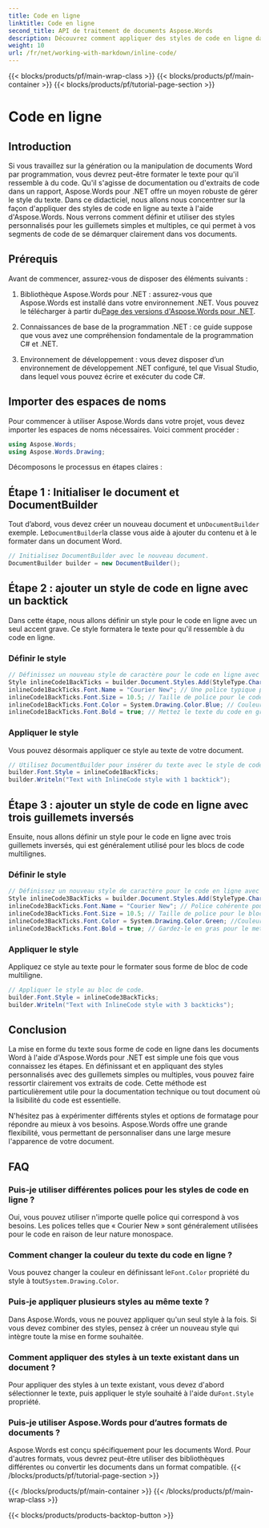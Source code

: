 ```yaml
---
title: Code en ligne
linktitle: Code en ligne
second_title: API de traitement de documents Aspose.Words
description: Découvrez comment appliquer des styles de code en ligne dans des documents Word à l'aide d'Aspose.Words pour .NET. Ce didacticiel couvre les guillemets simples et multiples pour la mise en forme du code.
weight: 10
url: /fr/net/working-with-markdown/inline-code/
---
```


{{< blocks/products/pf/main-wrap-class >}}
{{< blocks/products/pf/main-container >}}
{{< blocks/products/pf/tutorial-page-section >}}

# Code en ligne

## Introduction

Si vous travaillez sur la génération ou la manipulation de documents Word par programmation, vous devrez peut-être formater le texte pour qu'il ressemble à du code. Qu'il s'agisse de documentation ou d'extraits de code dans un rapport, Aspose.Words pour .NET offre un moyen robuste de gérer le style du texte. Dans ce didacticiel, nous allons nous concentrer sur la façon d'appliquer des styles de code en ligne au texte à l'aide d'Aspose.Words. Nous verrons comment définir et utiliser des styles personnalisés pour les guillemets simples et multiples, ce qui permet à vos segments de code de se démarquer clairement dans vos documents.

## Prérequis

Avant de commencer, assurez-vous de disposer des éléments suivants :

1.  Bibliothèque Aspose.Words pour .NET : assurez-vous que Aspose.Words est installé dans votre environnement .NET. Vous pouvez le télécharger à partir du[Page des versions d'Aspose.Words pour .NET](https://releases.aspose.com/words/net/).

2. Connaissances de base de la programmation .NET : ce guide suppose que vous avez une compréhension fondamentale de la programmation C# et .NET.

3. Environnement de développement : vous devez disposer d’un environnement de développement .NET configuré, tel que Visual Studio, dans lequel vous pouvez écrire et exécuter du code C#.

## Importer des espaces de noms

Pour commencer à utiliser Aspose.Words dans votre projet, vous devez importer les espaces de noms nécessaires. Voici comment procéder :

```csharp
using Aspose.Words;
using Aspose.Words.Drawing;
```

Décomposons le processus en étapes claires :

## Étape 1 : Initialiser le document et DocumentBuilder

 Tout d’abord, vous devez créer un nouveau document et un`DocumentBuilder` exemple. Le`DocumentBuilder`la classe vous aide à ajouter du contenu et à le formater dans un document Word.

```csharp
// Initialisez DocumentBuilder avec le nouveau document.
DocumentBuilder builder = new DocumentBuilder();
```

## Étape 2 : ajouter un style de code en ligne avec un backtick

Dans cette étape, nous allons définir un style pour le code en ligne avec un seul accent grave. Ce style formatera le texte pour qu'il ressemble à du code en ligne.

### Définir le style

```csharp
// Définissez un nouveau style de caractère pour le code en ligne avec un backtick.
Style inlineCode1BackTicks = builder.Document.Styles.Add(StyleType.Character, "InlineCode");
inlineCode1BackTicks.Font.Name = "Courier New"; // Une police typique pour le code.
inlineCode1BackTicks.Font.Size = 10.5; // Taille de police pour le code en ligne.
inlineCode1BackTicks.Font.Color = System.Drawing.Color.Blue; // Couleur du texte du code.
inlineCode1BackTicks.Font.Bold = true; // Mettez le texte du code en gras.
```

### Appliquer le style

Vous pouvez désormais appliquer ce style au texte de votre document.

```csharp
// Utilisez DocumentBuilder pour insérer du texte avec le style de code en ligne.
builder.Font.Style = inlineCode1BackTicks;
builder.Writeln("Text with InlineCode style with 1 backtick");
```

## Étape 3 : ajouter un style de code en ligne avec trois guillemets inversés

Ensuite, nous allons définir un style pour le code en ligne avec trois guillemets inversés, qui est généralement utilisé pour les blocs de code multilignes.

### Définir le style

```csharp
// Définissez un nouveau style de caractère pour le code en ligne avec trois guillemets inversés.
Style inlineCode3BackTicks = builder.Document.Styles.Add(StyleType.Character, "InlineCode.3");
inlineCode3BackTicks.Font.Name = "Courier New"; // Police cohérente pour le code.
inlineCode3BackTicks.Font.Size = 10.5; // Taille de police pour le bloc de code.
inlineCode3BackTicks.Font.Color = System.Drawing.Color.Green; //Couleur différente pour plus de visibilité.
inlineCode3BackTicks.Font.Bold = true; // Gardez-le en gras pour le mettre en valeur.
```

### Appliquer le style

Appliquez ce style au texte pour le formater sous forme de bloc de code multiligne.

```csharp
// Appliquer le style au bloc de code.
builder.Font.Style = inlineCode3BackTicks;
builder.Writeln("Text with InlineCode style with 3 backticks");
```

## Conclusion

La mise en forme du texte sous forme de code en ligne dans les documents Word à l'aide d'Aspose.Words pour .NET est simple une fois que vous connaissez les étapes. En définissant et en appliquant des styles personnalisés avec des guillemets simples ou multiples, vous pouvez faire ressortir clairement vos extraits de code. Cette méthode est particulièrement utile pour la documentation technique ou tout document où la lisibilité du code est essentielle.

N'hésitez pas à expérimenter différents styles et options de formatage pour répondre au mieux à vos besoins. Aspose.Words offre une grande flexibilité, vous permettant de personnaliser dans une large mesure l'apparence de votre document.

## FAQ

### Puis-je utiliser différentes polices pour les styles de code en ligne ?
Oui, vous pouvez utiliser n'importe quelle police qui correspond à vos besoins. Les polices telles que « Courier New » sont généralement utilisées pour le code en raison de leur nature monospace.

### Comment changer la couleur du texte du code en ligne ?
 Vous pouvez changer la couleur en définissant le`Font.Color` propriété du style à tout`System.Drawing.Color`.

### Puis-je appliquer plusieurs styles au même texte ?
Dans Aspose.Words, vous ne pouvez appliquer qu'un seul style à la fois. Si vous devez combiner des styles, pensez à créer un nouveau style qui intègre toute la mise en forme souhaitée.

### Comment appliquer des styles à un texte existant dans un document ?
 Pour appliquer des styles à un texte existant, vous devez d'abord sélectionner le texte, puis appliquer le style souhaité à l'aide du`Font.Style` propriété.

### Puis-je utiliser Aspose.Words pour d’autres formats de documents ?
Aspose.Words est conçu spécifiquement pour les documents Word. Pour d'autres formats, vous devrez peut-être utiliser des bibliothèques différentes ou convertir les documents dans un format compatible.
{{< /blocks/products/pf/tutorial-page-section >}}

{{< /blocks/products/pf/main-container >}}
{{< /blocks/products/pf/main-wrap-class >}}

{{< blocks/products/products-backtop-button >}}
